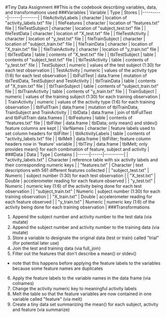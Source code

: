 #Tiny Data Assignment
##This is the codebook describing variables, data, and transformations used
###Variables
| Variable | Type | Stores |
|----------|------|--------|
| fileActivityLabels | character | location of "activity_labels.txt" file |
| fileFeatures | character | location of "features.txt" file |
| fileTestSubject | character | location of "subject_test.txt" file |
| fileTestData | character | location of "X_test.txt" file |
| fileTestActivity | character | location of "y_test.txt" file |
| fileTrainSubject | character | location of "subject_train.txt" file |
| fileTrainData | character | location of "X_train.txt" file |
| fileTrainActivity | character | location of "y_train.txt" file |
| tblTestData | table | contents of "X_test.txt" file |
| tblTestSubject | table | contents of "subject_test.txt" file |
| tblTestActivity | table | contents of "y_test.txt" file |
| TestSubject | numeric | values of the test subject (1:30) for each test observation |
| TestActivity | numeric | values of the activity type (1:6) for each test observation |
| tblFullTest | data.frame | mutation of tblTestData, TestSubject and TestActivity |
| tblTrainData | table | contents of "X_train.txt" file |
| tblTrainSubject | table | contents of "subject_train.txt" file |
| tblTrainActivity | table | contents of "y_train.txt" file |
| TrainSubject | numeric | values of the training subject (1:30) for each training observation |
| TrainActivity | numeric | values of the activity type (1:6) for each training observation |
| tblFullTrain | data.frame | mutation of tblTrainData, TrainSubject and TrainActivity |
| tblData | data.frame | join of tblFullTest and tblFullTrain data.frames |
| tblFeatures | table | contents of "features.txt" file |
| tblFilter | data.frame | tblData; only mean() and stdev() feature columns are kept |
| VarNames | character | feature labels used to set column headers for tblFilter |
| tblActivityLabels | table | contents of "activity_labels.txt" file |
| tblMelt | data.frame | tblFilter; feature column headers now in 'feature' variable |
| tblTiny | data.frame | tblMelt; only provides mean() for each combination of feature, subject and activity |
###Data
| Data | Type | Contains |
|------|------|----------|
| "activity_labels.txt" | Character | reference table with six activity labels and their corresponding numeric keys |
| "features.txt" | Character | text descriptions with 561 different features collected |
| "subject_test.txt" | Numeric | subject number (1:30) for each test observation |
| "X_test.txt" | Double | accelerometer reading for each feature observed |
| "y_test.txt" | Numeric | numeric key (1:6) of the activity being done for each test observation |
| "subject_train.txt" | Numeric | subject number (1:30) for each training observation |
| "X_train.txt" | Double | accelerometer reading for each feature observed |
| "y_train.txt" | Numeric | numeric key (1:6) of the activity being done for each training observation |
###Transformations
1. Append the subject number and activity number to the test data (via mutate)
2. Append the subject number and activity number to the training data (via mutate)
3. Store a variable to designate the original data (test or train) called "trial" (for potential later use)
4. Join the test and training data (via full_join)
5. Filter out the features that don't describe a mean() or stdev()
  * note that this happens before applying the feature labels to the variables because some feature names are duplicates
6. Apply the feature labels to the variable names in the data frame (via colnames)
7. Change the activity numeric key to meaningful activity labels
8. Melt the table so that the feature variables are now contained in one variable called "feature" (via melt)
9. Create a tiny data set summarizing the mean() for each subject, activity and feature (via summarize)

